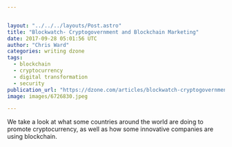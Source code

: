 ```yaml
---


layout: "../../../layouts/Post.astro"
title: "Blockwatch- Cryptogovernment and Blockchain Marketing"
date: 2017-09-28 05:01:56 UTC
author: "Chris Ward"
categories: writing dzone
tags:
  - blockchain
  - cryptocurrency
  - digital transformation
  - security
publication_url: "https://dzone.com/articles/blockwatch-cryptogovernment-and-blockchain-marketi"
image: images/6726830.jpeg

---
```

We take a look at what some countries around the world are doing to promote cryptocurrency, as well as how some innovative companies are using blockchain.

